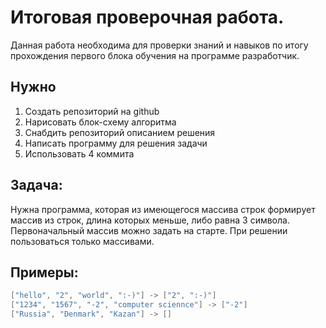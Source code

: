 # Итоговая проверочная работа.

Данная работа необходима для проверки знаний и навыков по итогу прохождения первого блока обучения на программе разработчик.

## Нужно

1. Создать репозиторий на github
2. Нарисовать блок-схему алгоритма
3. Снабдить репозиторий описанием решения
4. Написать программу для решения задачи
5. Использовать 4 коммита

## Задача:

Нужна программа, которая из имеющегося массива строк формирует массив из строк, длина которых меньше, либо равна 3 символа. Первоначальный массив можно задать на старте. При решении пользоваться только массивами.

## Примеры:

```C
["hello", "2", "world", ":-)"] -> ["2", ":-)"]
["1234", "1567", "-2", "computer sciennce"] -> ["-2"]
["Russia", "Denmark", "Kazan"] -> []
```
